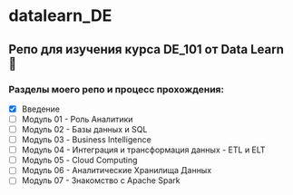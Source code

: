 # datalearn_DE
## Репо для изучения курса DE_101 от Data Learn :metal:

### Разделы моего репо и процесс прохождения:
- [X] Введение
- [ ] Модуль 01 - Роль Аналитики
- [ ] Модуль 02 - Базы данных и SQL 
- [ ] Модуль 03 - Business Intelligence
- [ ] Модуль 04 - Интеграция и трансформация данных - ETL и ELT
- [ ] Модуль 05 - Cloud Computing
- [ ] Модуль 06 - Аналитические Хранилища Данных
- [ ] Модуль 07 - Знакомство с Apache Spark
